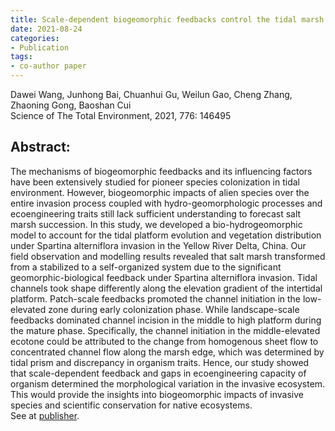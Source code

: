 ```yaml
---
title: Scale-dependent biogeomorphic feedbacks control the tidal marsh evolution under _Spartina alterniflora_ invasion
date: 2021-08-24 
categories:
- Publication
tags:
- co-author paper
---
```

<p> Dawei Wang, Junhong Bai, Chuanhui Gu, Weilun Gao, Cheng Zhang, Zhaoning Gong, Baoshan Cui <br/> Science of The Total Environment, 2021, 776: 146495 </p>

## Abstract:
The mechanisms of biogeomorphic feedbacks and its influencing factors have been extensively studied for pioneer species colonization in tidal environment. However, biogeomorphic impacts of alien species over the entire invasion process coupled with hydro-geomorphologic processes and ecoengineering traits still lack sufficient understanding to forecast salt marsh succession. In this study, we developed a bio-hydrogeomorphic model to account for the tidal platform evolution and vegetation distribution under Spartina alterniflora invasion in the Yellow River Delta, China. Our field observation and modelling results revealed that salt marsh transformed from a stabilized to a self-organized system due to the significant geomorphic-biological feedback under Spartina alterniflora invasion. Tidal channels took shape differently along the elevation gradient of the intertidal platform. Patch-scale feedbacks promoted the channel initiation in the low-elevated zone during early colonization phase. While landscape-scale feedbacks dominated channel incision in the middle to high platform during the mature phase. Specifically, the channel initiation in the middle-elevated ecotone could be attributed to the change from homogenous sheet flow to concentrated channel flow along the marsh edge, which was determined by tidal prism and discrepancy in organism traits. Hence, our study showed that scale-dependent feedback and gaps in ecoengineering capacity of organism determined the morphological variation in the invasive ecosystem. This would provide the insights into biogeomorphic impacts of invasive species and scientific conservation for native ecosystems. <br/>
See at [publisher](https://www.sciencedirect.com/science/article/pii/S0048969721015631?via%3Dihub).

